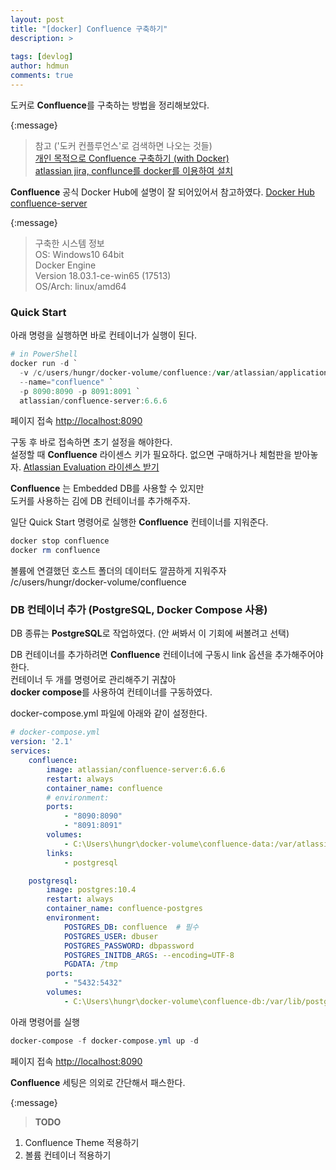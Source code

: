 ```yaml
---
layout: post
title: "[docker] Confluence 구축하기"
description: >
  
tags: [devlog]
author: hdmun
comments: true
---
```


도커로 **Confluence**를 구축하는 방법을 정리해보았다.  


{:message}
  > 참고 ('도커 컨플루언스'로 검색하면 나오는 것들)  
  [개인 목적으로 Confluence 구축하기 (with Docker)](https://blog.lulab.net/alm/install-personal-confluence-with-docker/)  
  [atlassian jira, conflunce를 docker를 이용하여 설치](http://jmjeong.com/install-atlassian-software-in-docker/)  


**Confluence** 공식 Docker Hub에 설명이 잘 되어있어서 참고하였다. [Docker Hub confluence-server](https://hub.docker.com/r/atlassian/confluence-server/)  


{:message}
  > 구축한 시스템 정보  
  OS: Windows10 64bit  
  Docker Engine  
    Version 18.03.1-ce-win65 (17513)  
    OS/Arch: linux/amd64  


### Quick Start  

아래 명령을 실행하면 바로 컨테이너가 실행이 된다.  
~~~powershell
# in PowerShell
docker run -d `
  -v /c/users/hungr/docker-volume/confluence:/var/atlassian/application-data/confluence `
  --name="confluence" `
  -p 8090:8090 -p 8091:8091 `
  atlassian/confluence-server:6.6.6
~~~

페이지 접속  [http://localhost:8090](http://localhost:8090)  

구동 후 바로 접속하면 초기 설정을 해야한다.  
설정할 때 **Confluence** 라이센스 키가 필요하다. 없으면 구매하거나 체험판을 받아놓자.  [Atlassian Evaluation 라이센스 받기](https://my.atlassian.com/license/evaluation)  

**Confluence** 는 Embedded DB를 사용할 수 있지만  
도커를 사용하는 김에 DB 컨테이너를 추가해주자.  


일단 Quick Start 명령어로 실행한 **Confluence** 컨테이너를 지워준다.  
~~~ps1
docker stop confluence
docker rm confluence
~~~


볼륨에 연결했던 호스트 폴더의 데이터도 깔끔하게 지워주자  
/c/users/hungr/docker-volume/confluence  


### DB 컨테이너 추가 (PostgreSQL, Docker Compose 사용)  

DB 종류는 **PostgreSQL**로 작업하였다. (안 써봐서 이 기회에 써볼려고 선택)  

DB 컨테이너를 추가하려면 **Confluence** 컨테이너에 구동시 link 옵션을 추가해주어야 한다.  
컨테이너 두 개를 명령어로 관리해주기 귀찮아  
**docker compose**를 사용하여 컨테이너를 구동하였다.  

docker-compose.yml 파일에 아래와 같이 설정한다.  

~~~yml
# docker-compose.yml
version: '2.1'
services:
    confluence:
        image: atlassian/confluence-server:6.6.6
        restart: always
        container_name: confluence
        # environment:
        ports:
            - "8090:8090"
            - "8091:8091"
        volumes:
            - C:\Users\hungr\docker-volume\confluence-data:/var/atlassian/application-data/confluence
        links:
            - postgresql

    postgresql:
        image: postgres:10.4
        restart: always
        container_name: confluence-postgres
        environment:
            POSTGRES_DB: confluence  # 필수
            POSTGRES_USER: dbuser
            POSTGRES_PASSWORD: dbpassword
            POSTGRES_INITDB_ARGS: --encoding=UTF-8
            PGDATA: /tmp
        ports:
            - "5432:5432"
        volumes:
            - C:\Users\hungr\docker-volume\confluence-db:/var/lib/postgresql/data
~~~


아래 명령어를 실행  
~~~powershell
docker-compose -f docker-compose.yml up -d
~~~

페이지 접속 [http://localhost:8090](http://localhost:8090)  


**Confluence** 세팅은 의외로 간단해서 패스한다.  


{:message}
  > **TODO**
  1. Confluence Theme 적용하기  
  2. 볼륨 컨테이너 적용하기  
